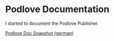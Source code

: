 # Podlove Documentation

I started to document the Podlove Publisher. 

[Podlove Doc Snapshot (german)](html-de/index.html)

